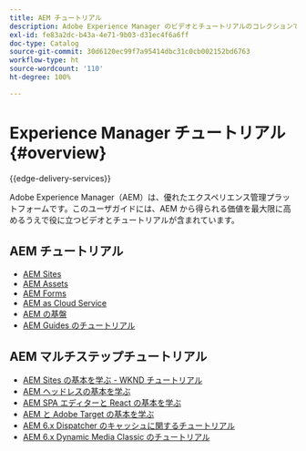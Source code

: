 ```yaml
---
title: AEM チュートリアル
description: Adobe Experience Manager のビデオとチュートリアルのコレクションです。
exl-id: fe83a2dc-b43a-4e71-9b03-d31ec4f6a6ff
doc-type: Catalog
source-git-commit: 30d6120ec99f7a95414dbc31c0cb002152bd6763
workflow-type: ht
source-wordcount: '110'
ht-degree: 100%

---
```


# Experience Manager チュートリアル {#overview}

{{edge-delivery-services}}

Adobe Experience Manager（AEM）は、優れたエクスペリエンス管理プラットフォームです。このユーザガイドには、AEM から得られる価値を最大限に高めるうえで役に立つビデオとチュートリアルが含まれています。

## AEM チュートリアル

+ [AEM Sites](https://experienceleague.adobe.com/docs/experience-manager-learn/sites/overview.html?lang=ja)
+ [AEM Assets](https://experienceleague.adobe.com/docs/experience-manager-learn/assets/overview.html?lang=ja)
+ [AEM Forms](https://experienceleague.adobe.com/docs/experience-manager-learn/forms/overview.html?lang=ja)
+ [AEM as Cloud Service](https://experienceleague.adobe.com/docs/experience-manager-learn/cloud-service/overview.html?lang=ja)
+ [AEM の基盤](https://experienceleague.adobe.com/docs/experience-manager-learn/foundation/overview.html?lang=ja)
+ [AEM Guides のチュートリアル](https://experienceleague.adobe.com/docs/experience-manager-guides-learn/tutorials/overview.html?lang=ja)

## AEM マルチステップチュートリアル

+ [AEM Sites の基本を学ぶ - WKND チュートリアル](https://experienceleague.adobe.com/docs/experience-manager-learn/getting-started-wknd-tutorial-develop/overview.html?lang=ja)
+ [AEM ヘッドレスの基本を学ぶ](https://experienceleague.adobe.com/docs/experience-manager-learn/getting-started-with-aem-headless/overview.html?lang=ja)
+ [AEM SPA エディターと React の基本を学ぶ](https://experienceleague.adobe.com/docs/experience-manager-learn/spa-react-tutorial/overview.html?lang=ja)
+ [AEM と Adobe Target の基本を学ぶ](https://experienceleague.adobe.com/docs/experience-manager-learn/aem-target-tutorial/overview.html?lang=ja)
+ [AEM 6.x Dispatcher のキャッシュに関するチュートリアル](https://experienceleague.adobe.com/docs/experience-manager-learn/dispatcher-tutorial/overview.html?lang=ja)
+ [AEM 6.x Dynamic Media Classic のチュートリアル](https://experienceleague.adobe.com/docs/experience-manager-learn/dynamic-media-classic-tutorial/overview.html?lang=ja)
